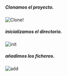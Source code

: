 ##### Clonamos el proyecto.
![Clone](file:///C:\Users\dam_dmr\Desktop\TrabajoGit\proyecto\Imagenes\clone1.png)!
##### inicializamos el directorio.
![init](file:///C:\Users\dam_dmr\Desktop\TrabajoGit\proyecto\Imagenes\clone3.png)
##### añadimos los ficheros.
![add](file:///C:\Users\dam_dmr\Desktop\TrabajoGit\proyecto\Imagenes\clone2.png)






